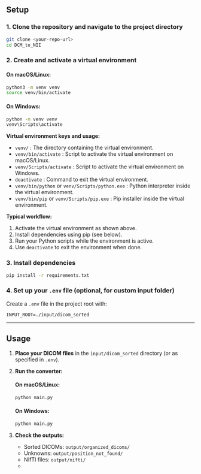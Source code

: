 ## Setup

### 1. Clone the repository and navigate to the project directory

```sh
git clone <your-repo-url>
cd DCM_to_NII
```

### 2. Create and activate a virtual environment

#### **On macOS/Linux:**
```sh
python3 -m venv venv
source venv/bin/activate
```

#### **On Windows:**
```sh
python -m venv venv
venv\Scripts\activate
```

**Virtual environment keys and usage:**

- `venv/` : The directory containing the virtual environment.
- `venv/bin/activate` : Script to activate the virtual environment on macOS/Linux.
- `venv/Scripts/activate` : Script to activate the virtual environment on Windows.
- `deactivate` : Command to exit the virtual environment.
- `venv/bin/python` or `venv/Scripts/python.exe` : Python interpreter inside the virtual environment.
- `venv/bin/pip` or `venv/Scripts/pip.exe` : Pip installer inside the virtual environment.

**Typical workflow:**
1. Activate the virtual environment as shown above.
2. Install dependencies using pip (see below).
3. Run your Python scripts while the environment is active.
4. Use `deactivate` to exit the environment when done.

### 3. Install dependencies

```sh
pip install -r requirements.txt
```

### 4. Set up your `.env` file (optional, for custom input folder)

Create a `.env` file in the project root with:
```
INPUT_ROOT=./input/dicom_sorted
```

---

## Usage

1. **Place your DICOM files** in the `input/dicom_sorted` directory (or as specified in `.env`).

2. **Run the converter:**

   #### **On macOS/Linux:**
   ```sh
   python main.py
   ```

   #### **On Windows:**
   ```sh
   python main.py
   ```

3. **Check the outputs:**
    - Sorted DICOMs: `output/organized_dicoms/`
    - Unknowns: `output/position_not_found/`
    - NIfTI files: `output/nifti/`
    -